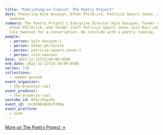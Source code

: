 ```yaml
---
title: "Publishing-in-Transit: The Poetry Project"
deck: Featuring Kyle Dacuyan, Ethan Philbrick, Patricia Spears Jones, and Cole
  Swensen
summary: The Poetry Project's Executive Director Kyle Dacuyan, former curator
  Ethan Philbrick, and former staff Patricia Spears Jones join Rail contributor
  Cole Swensen for a conversation. We conclude with a poetry reading.
people:
  - person: kyle-dacuyan-1
  - person: ethan-philbrick
  - person: patricia-spears-jones-1
  - person: cole-swensen
date: 2022-12-22T13:00:00-0500
end_date: 2022-12-22T14:30:00-0500
series: 718
collections:
  - common-ground
event_organizer:
  - the-brooklyn-rail
event_producer:
  - the-brooklyn-rail
youtube_id: WYeCi9uyu8s
event_id: recbFB63AUbcPJQOp
event_platform:
  - zoom
---
```

[M﻿ore on The Poetry Project →](https://www.poetryproject.org/)